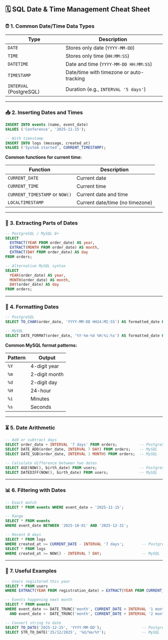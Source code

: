 ## 🗓️ **SQL Date & Time Management Cheat Sheet**

### ⏰ **1. Common Date/Time Data Types**

|Type|Description|
|---|---|
|`DATE`|Stores only date (`YYYY-MM-DD`)|
|`TIME`|Stores only time (`HH:MM:SS`)|
|`DATETIME`|Date and time (`YYYY-MM-DD HH:MM:SS`)|
|`TIMESTAMP`|Date/time with timezone or auto-tracking|
|`INTERVAL` (PostgreSQL)|Duration (e.g., `INTERVAL '5 days'`)|

---

### 📥 **2. Inserting Dates and Times**

```sql
INSERT INTO events (name, event_date)
VALUES ('Conference', '2025-11-15');

-- With timestamp
INSERT INTO logs (message, created_at)
VALUES ('System started', CURRENT_TIMESTAMP);
```

**Common functions for current time:**

|Function|Description|
|---|---|
|`CURRENT_DATE`|Current date|
|`CURRENT_TIME`|Current time|
|`CURRENT_TIMESTAMP` or `NOW()`|Current date and time|
|`LOCALTIMESTAMP`|Current date/time (no timezone)|

---

### 🧮 **3. Extracting Parts of Dates**

```sql
-- PostgreSQL / MySQL 8+
SELECT
  EXTRACT(YEAR FROM order_date) AS year,
  EXTRACT(MONTH FROM order_date) AS month,
  EXTRACT(DAY FROM order_date) AS day
FROM orders;

-- Alternative MySQL syntax
SELECT
  YEAR(order_date) AS year,
  MONTH(order_date) AS month,
  DAY(order_date) AS day
FROM orders;
```

---

### 🧠 **4. Formatting Dates**

```sql
-- PostgreSQL
SELECT TO_CHAR(order_date, 'YYYY-MM-DD HH24:MI:SS') AS formatted_date FROM orders;

-- MySQL
SELECT DATE_FORMAT(order_date, '%Y-%m-%d %H:%i:%s') AS formatted_date FROM orders;
```

**Common MySQL format patterns:**

|Pattern|Output|
|---|---|
|`%Y`|4-digit year|
|`%m`|2-digit month|
|`%d`|2-digit day|
|`%H`|24-hour|
|`%i`|Minutes|
|`%s`|Seconds|

---

### ⏳ **5. Date Arithmetic**

```sql
-- Add or subtract days
SELECT order_date + INTERVAL '7 days' FROM orders;          -- PostgreSQL
SELECT DATE_ADD(order_date, INTERVAL 7 DAY) FROM orders;    -- MySQL
SELECT DATE_SUB(order_date, INTERVAL 1 MONTH) FROM orders;  -- MySQL

-- Calculate difference between two dates
SELECT AGE(NOW(), birth_date) FROM users;                   -- PostgreSQL
SELECT DATEDIFF(NOW(), birth_date) FROM users;              -- MySQL
```

---

### 📊 **6. Filtering with Dates**

```sql
-- Exact match
SELECT * FROM events WHERE event_date = '2025-11-15';

-- Range
SELECT * FROM events
WHERE event_date BETWEEN '2025-10-01' AND '2025-12-31';

-- Recent N days
SELECT * FROM logs
WHERE created_at >= CURRENT_DATE - INTERVAL '7 days';        -- PostgreSQL
SELECT * FROM logs
WHERE created_at >= NOW() - INTERVAL 7 DAY;                  -- MySQL
```

---

### 🧩 **7. Useful Examples**

```sql
-- Users registered this year
SELECT * FROM users
WHERE EXTRACT(YEAR FROM registration_date) = EXTRACT(YEAR FROM CURRENT_DATE);

-- Events happening next month
SELECT * FROM events
WHERE event_date >= DATE_TRUNC('month', CURRENT_DATE + INTERVAL '1 month')
  AND event_date <  DATE_TRUNC('month', CURRENT_DATE + INTERVAL '2 month');

-- Convert string to date
SELECT TO_DATE('2025-12-25', 'YYYY-MM-DD');                  -- PostgreSQL
SELECT STR_TO_DATE('25/12/2025', '%d/%m/%Y');                -- MySQL
```